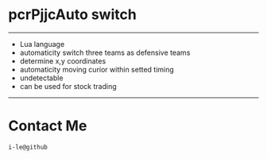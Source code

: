 # pcrPjjcAuto switch
---
- Lua language  
- automaticity switch three teams as defensive teams
- determine x,y coordinates
- automaticity moving curior within setted timing
- undetectable
- can be used for stock trading
---
# Contact Me
`i-le@github`
